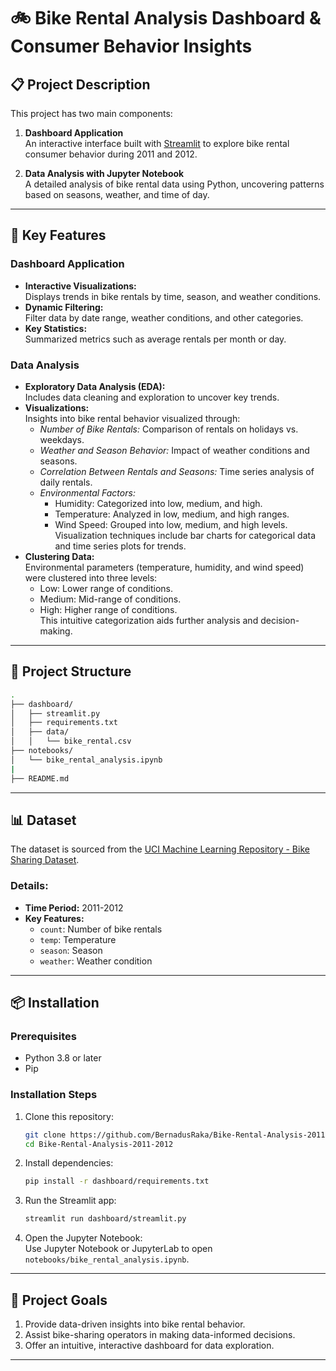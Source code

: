 
# 🚲 **Bike Rental Analysis Dashboard & Consumer Behavior Insights**  

## 📋 **Project Description**  
This project has two main components:  

1. **Dashboard Application**  
   An interactive interface built with [Streamlit]([https://streamlit.io/](https://bike-rental-analysis-2011-2012-mes7c2vd6lqmpuzm5p8uh5.streamlit.app/)) to explore bike rental consumer behavior during 2011 and 2012.  

2. **Data Analysis with Jupyter Notebook**  
   A detailed analysis of bike rental data using Python, uncovering patterns based on seasons, weather, and time of day.  

---

## 🚀 **Key Features**  

### **Dashboard Application**  
- **Interactive Visualizations:**  
  Displays trends in bike rentals by time, season, and weather conditions.  
- **Dynamic Filtering:**  
  Filter data by date range, weather conditions, and other categories.  
- **Key Statistics:**  
  Summarized metrics such as average rentals per month or day.  

### **Data Analysis**  
- **Exploratory Data Analysis (EDA):**  
  Includes data cleaning and exploration to uncover key trends.  
- **Visualizations:**  
  Insights into bike rental behavior visualized through:  
  - *Number of Bike Rentals:* Comparison of rentals on holidays vs. weekdays.  
  - *Weather and Season Behavior:* Impact of weather conditions and seasons.  
  - *Correlation Between Rentals and Seasons:* Time series analysis of daily rentals.  
  - *Environmental Factors:*  
    - Humidity: Categorized into low, medium, and high.  
    - Temperature: Analyzed in low, medium, and high ranges.  
    - Wind Speed: Grouped into low, medium, and high levels.  
  Visualization techniques include bar charts for categorical data and time series plots for trends.  
- **Clustering Data:**  
  Environmental parameters (temperature, humidity, and wind speed) were clustered into three levels:  
  - Low: Lower range of conditions.  
  - Medium: Mid-range of conditions.  
  - High: Higher range of conditions.  
  This intuitive categorization aids further analysis and decision-making.  

---

## 📂 **Project Structure**  

```bash
.
├── dashboard/
│   ├── streamlit.py                
│   ├── requirements.txt      
│   ├── data/
│   │   └── bike_rental.csv   
├── notebooks/
│   └── bike_rental_analysis.ipynb  
|
├── README.md                
```  

---

## 📊 **Dataset**  
The dataset is sourced from the [UCI Machine Learning Repository - Bike Sharing Dataset](https://archive.ics.uci.edu/ml/datasets/Bike+Sharing+Dataset).  

### **Details:**  
- **Time Period:** 2011-2012  
- **Key Features:**  
  - `count`: Number of bike rentals  
  - `temp`: Temperature  
  - `season`: Season  
  - `weather`: Weather condition  

---

## 📦 **Installation**  

### **Prerequisites**  
- Python 3.8 or later  
- Pip  

### **Installation Steps**  
1. Clone this repository:  
   ```bash
   git clone https://github.com/BernadusRaka/Bike-Rental-Analysis-2011-2012.git
   cd Bike-Rental-Analysis-2011-2012
   ```  
2. Install dependencies:  
   ```bash
   pip install -r dashboard/requirements.txt
   ```  
3. Run the Streamlit app:  
   ```bash
   streamlit run dashboard/streamlit.py
   ```  
4. Open the Jupyter Notebook:  
   Use Jupyter Notebook or JupyterLab to open `notebooks/bike_rental_analysis.ipynb`.  

---

## 🎯 **Project Goals**  
1. Provide data-driven insights into bike rental behavior.  
2. Assist bike-sharing operators in making data-informed decisions.  
3. Offer an intuitive, interactive dashboard for data exploration.  

---
